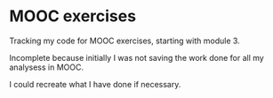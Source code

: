 # MOOC exercises

Tracking my code for MOOC exercises, starting with module 3.

Incomplete because initially I was not saving the work done for all my analysess in MOOC. 

I could recreate what I have done if necessary.